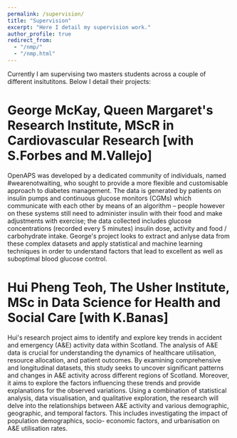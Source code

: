 ```yaml
---
permalink: /supervision/
title: "Supervision"
excerpt: "Here I detail my supervision work."
author_profile: true
redirect_from: 
  - "/nmp/"
  - "/nmp.html"
---
```


Currently I am supervising two masters students across a couple of different insitutitons. Below I detail their projects:

George McKay, Queen Margaret's Research Institute, MScR in Cardiovascular Research [with S.Forbes and M.Vallejo]
======
OpenAPS was developed by a dedicated community of individuals, named #wearenotwaiting, who sought to provide a more flexible and customisable approach to diabetes management. The data is generated by patients on insulin pumps and continuous glucose monitors (CGMs) which communicate with each other by means of an algorithm – people however on these systems still need to administer insulin with their food and make adjustments with exercise; the data collected includes glucose concentrations (recorded every 5 minutes) insulin dose, activity and food / carbohydrate intake. George's project looks to extract and anlyse data from these complex datasets and apply statistical and machine learning techniques in order to understand factors that lead to excellent as well as suboptimal blood glucose control.

Hui Pheng Teoh, The Usher Institute, MSc in Data Science for Health and Social Care [with K.Banas]
======
Hui's research project aims to identify and explore key trends in accident and emergency (A&E) activity data within Scotland. The analysis of A&E data is crucial for understanding the dynamics of healthcare utilisation, resource allocation, and patient outcomes. By examining comprehensive and longitudinal datasets, this study seeks to uncover significant patterns and changes in A&E activity across different regions of Scotland. Moreover, it aims to explore the factors influencing these trends and provide explanations for the observed variations. Using a combination of statistical analysis, data visualisation, and qualitative exploration, the research will delve into the relationships between A&E activity and various demographic, geographic, and temporal factors. This includes investigating the impact of population demographics, socio- economic factors, and urbanisation on A&E utilisation rates.
